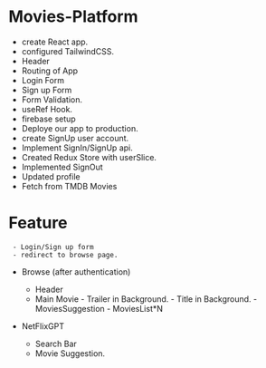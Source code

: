 
# Movies-Platform

- create React app.
- configured TailwindCSS.
- Header
- Routing of App
- Login Form
- Sign up Form
- Form Validation.
- useRef Hook.
- firebase setup
- Deploye our app to production.
- create SignUp user account.
- Implement SignIn/SignUp api.
- Created Redux Store with userSlice.
- Implemented SignOut 
- Updated profile
- Fetch from TMDB Movies



# Feature

     - Login/Sign up form
     - redirect to browse page.
 
- Browse (after authentication)
    - Header
    - Main Movie
           - Trailer in Background.
           - Title in Background.
           - MoviesSuggestion
                   - MoviesList*N

- NetFlixGPT
     - Search Bar
     - Movie Suggestion.
